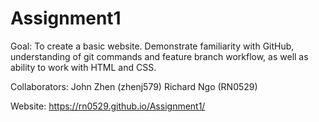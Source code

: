 # Assignment1

Goal:
To create a basic website. Demonstrate familiarity with GitHub, understanding of git commands and feature branch workflow, as well as ability to work with HTML and CSS.

Collaborators:
John Zhen (zhenj579)
Richard Ngo (RN0529)

Website:
https://rn0529.github.io/Assignment1/
